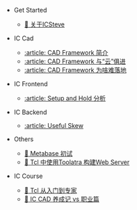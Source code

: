 - Get Started

  - [:thought_balloon: 关于ICSteve](README.md)

- IC Cad

  - [:article: CAD Framework 简介](iccad/cad_framework.md)
  - [:article: CAD Framework 与“云”俱进](iccad/cad_framework_cloud.md)
  - [:article: CAD Framework 为啥难落地](iccad/cad_framework_deploy.md)

- IC Frontend

  - [:article: Setup and Hold 分析](icfe/setup_hold.md)

- IC Backend

  - [:article: Useful Skew](icbe/useful_skew.md)

- Others

  - [:key: Metabase 初试](other/use_metabase.md)
  - [:key: Tcl 中使用Toolatra 构建Web Server](other/use_toolatra.md)

- IC Course

  - [:book: Tcl 从入门到专家](iccourse/README.ictcl.md)
  - [:book: IC CAD 养成记 vs 职业篇](iccourse/README.iccad.md)
